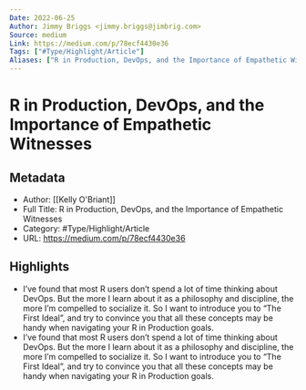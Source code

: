```yaml
---
Date: 2022-06-25
Author: Jimmy Briggs <jimmy.briggs@jimbrig.com>
Source: medium
Link: https://medium.com/p/78ecf4430e36
Tags: ["#Type/Highlight/Article"]
Aliases: ["R in Production, DevOps, and the Importance of Empathetic Witnesses", "R in Production, DevOps, and the Importance of Empathetic Witnesses"]
---
```

# R in Production, DevOps, and the Importance of Empathetic Witnesses

## Metadata
- Author: [[Kelly O'Briant]]
- Full Title: R in Production, DevOps, and the Importance of Empathetic Witnesses
- Category: #Type/Highlight/Article
- URL: https://medium.com/p/78ecf4430e36

## Highlights
- I’ve found that most R users don’t spend a lot of time thinking about DevOps. But the more I learn about it as a philosophy and discipline, the more I’m compelled to socialize it. So I want to introduce you to “The First Ideal”, and try to convince you that all these concepts may be handy when navigating your R in Production goals.
- I’ve found that most R users don’t spend a lot of time thinking about DevOps. But the more I learn about it as a philosophy and discipline, the more I’m compelled to socialize it. So I want to introduce you to “The First Ideal”, and try to convince you that all these concepts may be handy when navigating your R in Production goals.
